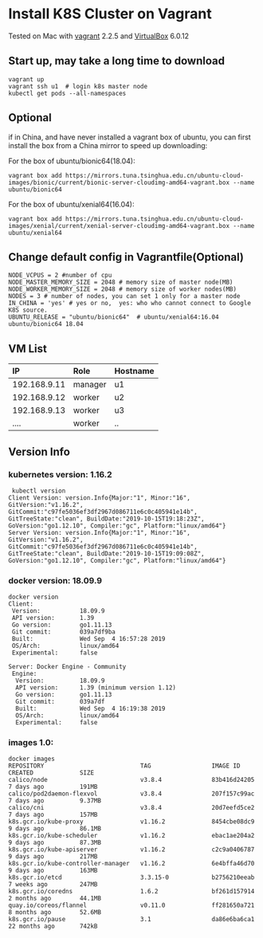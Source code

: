 # Install K8S Cluster on Vagrant


Tested on  Mac with [vagrant](https://www.vagrantup.com/downloads.html) 2.2.5 and  [VirtualBox](https://www.virtualbox.org/wiki/Downloads) 6.0.12

## Start up, may take a long time to download

```
vagrant up
vagrant ssh u1  # login k8s master node
kubectl get pods --all-namespaces
```

## Optional
if in China, and have never installed a vagrant box of ubuntu, you can first install the box from a China mirror to speed up downloading:

For the box of ubuntu/bionic64(18.04):
```
vagrant box add https://mirrors.tuna.tsinghua.edu.cn/ubuntu-cloud-images/bionic/current/bionic-server-cloudimg-amd64-vagrant.box --name ubuntu/bionic64
```

For the box of ubuntu/xenial64(16.04):
```
vagrant box add https://mirrors.tuna.tsinghua.edu.cn/ubuntu-cloud-images/xenial/current/xenial-server-cloudimg-amd64-vagrant.box --name ubuntu/xenial64
```

## Change default config in Vagrantfile(Optional)
```
NODE_VCPUS = 2 #number of cpu
NODE_MASTER_MEMORY_SIZE = 2048 # memory size of master node(MB)
NODE_WORKER_MEMORY_SIZE = 2048 # memory size of worker nodes(MB)
NODES = 3 # number of nodes, you can set 1 only for a master node
IN_CHINA = 'yes' # yes or no,  yes: who who cannot connect to Google K8S source.
UBUNTU_RELEASE = "ubuntu/bionic64"  # ubuntu/xenial64:16.04 ubuntu/bionic64 18.04
```
## VM List


| IP | Role | Hostname |
| :-----| :----- | :-----|
| 192.168.9.11 | manager | u1|
| 192.168.9.12 | worker  | u2|
| 192.168.9.13 | worker  | u3|
| .... | worker  | ..|

## Version Info

### kubernetes version: 1.16.2
```
 kubectl version
Client Version: version.Info{Major:"1", Minor:"16", GitVersion:"v1.16.2", GitCommit:"c97fe5036ef3df2967d086711e6c0c405941e14b", GitTreeState:"clean", BuildDate:"2019-10-15T19:18:23Z", GoVersion:"go1.12.10", Compiler:"gc", Platform:"linux/amd64"}
Server Version: version.Info{Major:"1", Minor:"16", GitVersion:"v1.16.2", GitCommit:"c97fe5036ef3df2967d086711e6c0c405941e14b", GitTreeState:"clean", BuildDate:"2019-10-15T19:09:08Z", GoVersion:"go1.12.10", Compiler:"gc", Platform:"linux/amd64"}
```

### docker version: 18.09.9
```
docker version
Client:
 Version:           18.09.9
 API version:       1.39
 Go version:        go1.11.13
 Git commit:        039a7df9ba
 Built:             Wed Sep  4 16:57:28 2019
 OS/Arch:           linux/amd64
 Experimental:      false

Server: Docker Engine - Community
 Engine:
  Version:          18.09.9
  API version:      1.39 (minimum version 1.12)
  Go version:       go1.11.13
  Git commit:       039a7df
  Built:            Wed Sep  4 16:19:38 2019
  OS/Arch:          linux/amd64
  Experimental:     false
```


### images 1.0:
```
docker images
REPOSITORY                           TAG                 IMAGE ID            CREATED             SIZE
calico/node                          v3.8.4              83b416d24205        7 days ago          191MB
calico/pod2daemon-flexvol            v3.8.4              207f157c99ac        7 days ago          9.37MB
calico/cni                           v3.8.4              20d7eefd5ce2        7 days ago          157MB
k8s.gcr.io/kube-proxy                v1.16.2             8454cbe08dc9        9 days ago          86.1MB
k8s.gcr.io/kube-scheduler            v1.16.2             ebac1ae204a2        9 days ago          87.3MB
k8s.gcr.io/kube-apiserver            v1.16.2             c2c9a0406787        9 days ago          217MB
k8s.gcr.io/kube-controller-manager   v1.16.2             6e4bffa46d70        9 days ago          163MB
k8s.gcr.io/etcd                      3.3.15-0            b2756210eeab        7 weeks ago         247MB
k8s.gcr.io/coredns                   1.6.2               bf261d157914        2 months ago        44.1MB
quay.io/coreos/flannel               v0.11.0             ff281650a721        8 months ago        52.6MB
k8s.gcr.io/pause                     3.1                 da86e6ba6ca1        22 months ago       742kB
```
